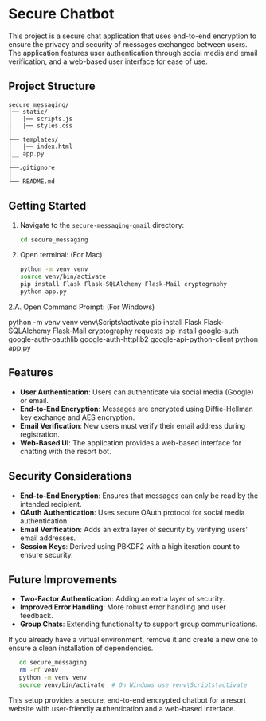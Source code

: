 # Secure Chatbot

This project is a secure chat application that uses end-to-end encryption to ensure the privacy and security of messages exchanged between users. The application features user authentication through social media and email verification, and a web-based user interface for ease of use.

## Project Structure

```
secure_messaging/
│── static/
│   |── scripts.js
|   |── styles.css
│
├── templates/
│   |── index.html
|__ app.py
│
├──.gitignore
│
└── README.md
```

## Getting Started

1. Navigate to the `secure-messaging-gmail` directory:

   ```sh
   cd secure_messaging
   ```

2. Open terminal: (For Mac)

   ```sh
   python -m venv venv
   source venv/bin/activate
   pip install Flask Flask-SQLAlchemy Flask-Mail cryptography
   python app.py
   ```
2.A. Open Command Prompt: (For Windows)

   python -m venv venv
   venv\Scripts\activate
   pip install Flask Flask-SQLAlchemy Flask-Mail cryptography requests
   pip install google-auth google-auth-oauthlib google-auth-httplib2 google-api-python-client
   python app.py

   
## Features

- **User Authentication**: Users can authenticate via social media (Google) or email.
- **End-to-End Encryption**: Messages are encrypted using Diffie-Hellman key exchange and AES encryption.
- **Email Verification**: New users must verify their email address during registration.
- **Web-Based UI**: The application provides a web-based interface for chatting with the resort bot.

## Security Considerations

- **End-to-End Encryption**: Ensures that messages can only be read by the intended recipient.
- **OAuth Authentication**: Uses secure OAuth protocol for social media authentication.
- **Email Verification**: Adds an extra layer of security by verifying users' email addresses.
- **Session Keys**: Derived using PBKDF2 with a high iteration count to ensure security.

## Future Improvements

- **Two-Factor Authentication**: Adding an extra layer of security.
- **Improved Error Handling**: More robust error handling and user feedback.
- **Group Chats**: Extending functionality to support group communications.


If you already have a virtual environment, remove it and create a new one to ensure a clean installation of dependencies.

 ```sh
    cd secure_messaging
    rm -rf venv
    python -m venv venv
    source venv/bin/activate  # On Windows use venv\Scripts\activate
   ```

This setup provides a secure, end-to-end encrypted chatbot for a resort website with user-friendly authentication and a web-based interface.
